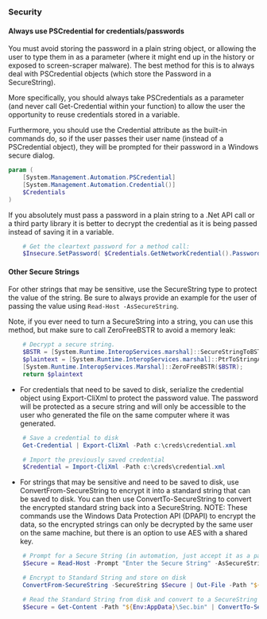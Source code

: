 ### Security

#### Always use PSCredential for credentials/passwords

You must avoid storing the password in a plain string object, or allowing the user to type them in as a parameter (where it might end up in the history or exposed to screen-scraper malware). The best method for this is to always deal with PSCredential objects (which store the Password in a SecureString).

More specifically, you should always take PSCredentials as a parameter (and never call Get-Credential within your function) to allow the user the opportunity to reuse credentials stored in a variable.

Furthermore, you should use the Credential attribute as the built-in commands do, so if the user passes their user name (instead of a PSCredential object), they will be prompted for their password in a Windows secure dialog.

```PowerShell
param (
    [System.Management.Automation.PSCredential]
    [System.Management.Automation.Credential()]
    $Credentials
)
```

If you absolutely must pass a password in a plain string to a .Net API call or a third party library it is better to decrypt the credential as it is being passed instead of saving it in a variable.

```PowerShell
    # Get the cleartext password for a method call:
    $Insecure.SetPassword( $Credentials.GetNetworkCredential().Password )
```

#### Other Secure Strings


For other strings that may be sensitive, use the SecureString type to protect the value of the string. Be sure to always provide an example for the user of passing the value using `Read-Host -AsSecureString`.

Note, if you ever need to turn a SecureString into a string, you can use this method, but make sure to call ZeroFreeBSTR to avoid a memory leak:

```PowerShell
    # Decrypt a secure string.
    $BSTR = [System.Runtime.InteropServices.marshal]::SecureStringToBSTR($this);
    $plaintext = [System.Runtime.InteropServices.marshal]::PtrToStringAuto($BSTR);
    [System.Runtime.InteropServices.Marshal]::ZeroFreeBSTR($BSTR);
    return $plaintext
```

* For credentials that need to be saved to disk, serialize the credential object using
Export-CliXml to protect the password value. The password will be protected as a secure
string and will only be accessible to the user who generated the file on the same 
computer where it was generated.

```PowerShell
    # Save a credential to disk
    Get-Credential | Export-CliXml -Path c:\creds\credential.xml

    # Import the previously saved credential
    $Credential = Import-CliXml -Path c:\creds\credential.xml
```

* For strings that may be sensitive and need to be saved to disk, use ConvertFrom-SecureString to encrypt it into a standard string that can be saved to disk. You can then use ConvertTo-SecureString to convert the encrypted standard string back into a SecureString. NOTE: These commands use the Windows Data Protection API (DPAPI) to encrypt the data, so the encrypted strings can only be decrypted by the same user on the same machine, but there is an option to use AES with a shared key.

```PowerShell
    # Prompt for a Secure String (in automation, just accept it as a parameter)
    $Secure = Read-Host -Prompt "Enter the Secure String" -AsSecureString

    # Encrypt to Standard String and store on disk
    ConvertFrom-SecureString -SecureString $Secure | Out-File -Path "${Env:AppData}\Sec.bin"

    # Read the Standard String from disk and convert to a SecureString
    $Secure = Get-Content -Path "${Env:AppData}\Sec.bin" | ConvertTo-SecureString
```

